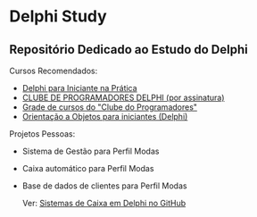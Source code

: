 # Delphi Study
Repositório Dedicado ao Estudo do Delphi
---
Cursos Recomendados:
- [Delphi para Iniciante na Prática](https://thuliobittencourt.nutror.com/curso/d1c2fc682326)
- [CLUBE DE PROGRAMADORES DELPHI (por assinatura)](https://academiadocodigo.com.br/campanha/clube-de-programadores/)
- [Grade de cursos do "Clube do Programadores"](https://novoead.com.br/vitrine/1646830036462x504164153802255200)
- [Orientação a Objetos para iniciantes (Delphi)](https://www.youtube.com/playlist?list=PLvrBgLo9icwOm6Dxdc25zPwk8fosI3Z4c)

Projetos Pessoas:
- Sistema de Gestão para Perfil Modas
- Caixa automático para Perfil Modas
- Base de dados de clientes para Perfil Modas

  Ver: 
[Sistemas de Caixa em Delphi no GitHub](https://github.com/search?q=sistema+de+caixa+language%3Adelphi&type=repositories)
